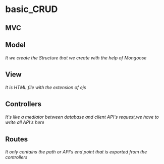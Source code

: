 # basic_CRUD

## MVC

## Model

###### It we create the Structure that we create with the help of Mongoose

## View

###### It is HTML file with the extension of ejs

## Controllers

###### It's like a mediator between database and client API's request,we have to write all API's here

## Routes

###### It only contains the path or API's end point that is exported from the controllers
